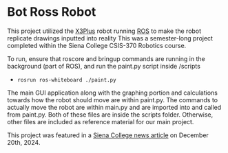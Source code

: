 # Bot Ross Robot

This project utilized the [X3Plus](https://category.yahboom.net/products/rosmaster-x3-plus) robot running [ROS](https://wiki.ros.org/) to make the robot replicate drawings inputted into reality
This was a semester-long project completed within the Siena College CSIS-370 Robotics course.

To run, ensure that roscore and bringup commands are running in the background (part of ROS), 
and run the paint.py script inside /scripts

* `rosrun ros-whiteboard ./paint.py`

The main GUI application along with the graphing portion and calculations towards
how the robot should move are within paint.py. The commands to actually move the robot are
within main.py and are imported into and called from paint.py. Both of these files are inside
the scripts folder. Otherwise, other files are included as reference material for our main project.

This project was featured in a [Siena College news article](https://www.siena.edu/news/story/turn-the-robots-loose/) on December 20th, 2024. 
